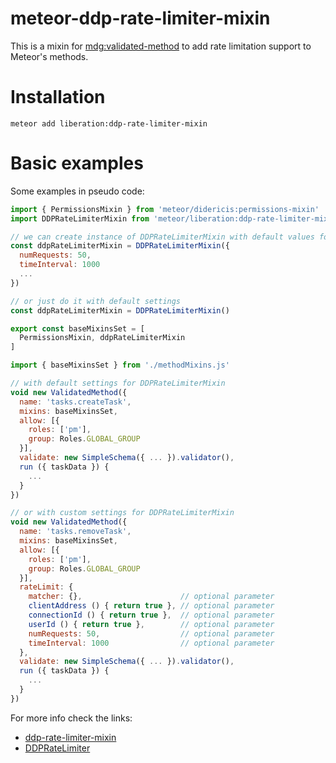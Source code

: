 # meteor-ddp-rate-limiter-mixin

This is a mixin for [mdg:validated-method](https://github.com/meteor/validated-method) to add rate limitation support to Meteor's methods.

# Installation
```
meteor add liberation:ddp-rate-limiter-mixin
```

# Basic examples

Some examples in pseudo code:

```js
import { PermissionsMixin } from 'meteor/didericis:permissions-mixin'
import DDPRateLimiterMixin from 'meteor/liberation:ddp-rate-limiter-mixin'

// we can create instance of DDPRateLimiterMixin with default values for all methods.
const ddpRateLimiterMixin = DDPRateLimiterMixin({
  numRequests: 50,
  timeInterval: 1000
  ...
})

// or just do it with default settings
const ddpRateLimiterMixin = DDPRateLimiterMixin()

export const baseMixinsSet = [
  PermissionsMixin, ddpRateLimiterMixin
]
```

```js
import { baseMixinsSet } from './methodMixins.js'

// with default settings for DDPRateLimiterMixin
void new ValidatedMethod({
  name: 'tasks.createTask',
  mixins: baseMixinsSet,
  allow: [{
    roles: ['pm'],
    group: Roles.GLOBAL_GROUP
  }],
  validate: new SimpleSchema({ ... }).validator(),
  run ({ taskData }) {
    ...
  }
})

// or with custom settings for DDPRateLimiterMixin
void new ValidatedMethod({
  name: 'tasks.removeTask',
  mixins: baseMixinsSet,
  allow: [{
    roles: ['pm'],
    group: Roles.GLOBAL_GROUP
  }],
  rateLimit: {
    matcher: {},                      // optional parameter
    clientAddress () { return true }, // optional parameter
    connectionId () { return true },  // optional parameter
    userId () { return true },        // optional parameter
    numRequests: 50,                  // optional parameter
    timeInterval: 1000                // optional parameter
  },
  validate: new SimpleSchema({ ... }).validator(),
  run ({ taskData }) {
    ...
  }
})
```

For more info check the links:
* [ddp-rate-limiter-mixin](https://github.com/nlhuykhang/ddp-rate-limiter-mixin)
* [DDPRateLimiter](http://docs.meteor.com/api/methods.html#ddpratelimiter)
